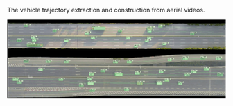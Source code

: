 The vehicle trajectory extraction and construction from aerial videos.

![image](https://github.com/whut-panda/VTEC-dev/blob/main/video.png)
